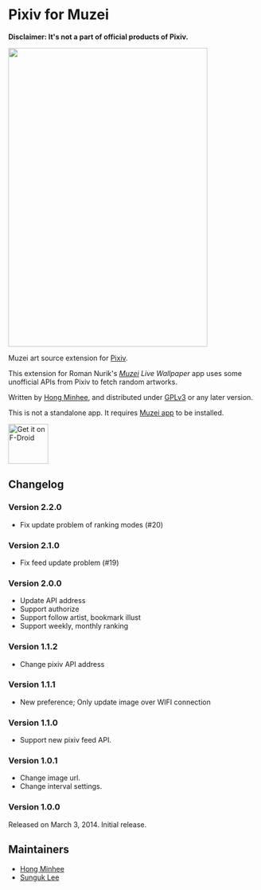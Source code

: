 Pixiv for Muzei
===============

**Disclaimer: It's not a part of official products of Pixiv.**

<img src="preview.png" width="400" height="600">

Muzei art source extension for [Pixiv][].

This extension for Roman Nurik's *[Muzei][] Live Wallpaper* app uses some
unofficial APIs from Pixiv to fetch random artworks.

Written by [Hong Minhee][], and distributed under [GPLv3][] or any later version.

This is not a standalone app.  It requires [Muzei app][] to be installed.

[<img src="https://f-droid.org/badge/get-it-on.png"
      alt="Get it on F-Droid"
      height="80">][F-Droid]

[Pixiv]: http://www.pixiv.com/
[Muzei]: http://www.muzei.co/
[Muzei app]: https://play.google.com/store/apps/details?id=net.nurik.roman.muzei
[Hong Minhee]: http://dahlia.kr/
[GPLv3]: http://www.gnu.org/licenses/gpl-3.0.html
[F-Droid]: https://f-droid.org/app/com.pixiv.muzei.pixivsource

Changelog
---------

### Version 2.2.0

- Fix update problem of ranking modes (#20)


### Version 2.1.0

- Fix feed update problem (#19)


### Version 2.0.0

- Update API address
- Support authorize
- Support follow artist, bookmark illust
- Support weekly, monthly ranking

### Version 1.1.2

- Change pixiv API address


### Version 1.1.1

- New preference; Only update image over WIFI connection


### Version 1.1.0

- Support new pixiv feed API.


### Version 1.0.1

- Change image url.
- Change interval settings.


### Version 1.0.0

Released on March 3, 2014.  Initial release.

Maintainers
-----------
* [Hong Minhee][]
* [Sunguk Lee][]

[Hong Minhee]: http://dahlia.kr/
[Sunguk Lee]: https://github.com/d3m3vilurr
